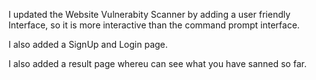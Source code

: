 I updated the Website Vulnerabity Scanner by adding a user friendly Interface, so it is more interactive than the command prompt interface.

I also added a SignUp and Login page.

I also added a result page whereu can see what you have sanned so far.
 
